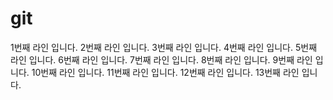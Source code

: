 # git

1번째 라인 입니다.
2번째 라인 입니다.
3번째 라인 입니다.
4번째 라인 입니다.
5번째 라인 입니다.
6번째 라인 입니다.
7번째 라인 입니다.
8번째 라인 입니다.
9번째 라인 입니다.
10번째 라인 입니다.
11번째 라인 입니다.
12번째 라인 입니다.
13번째 라인 입니다.